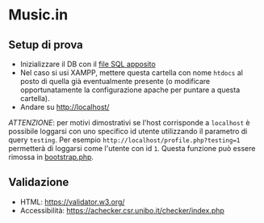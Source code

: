 # Music.in

## Setup di prova

- Inizializzare il DB con il [file SQL apposito](db/creazione_db.sql)
- Nel caso si usi XAMPP, mettere questa cartella con nome `htdocs` al posto di quella già eventualmente presente (o modificare opportunatamente la configurazione apache per puntare a questa cartella).
- Andare su <http://localhost/>

*ATTENZIONE*: per motivi dimostrativi se l'host corrisponde a `localhost` è possibile loggarsi con uno specifico id utente utilizzando il parametro di query `testing`. Per esempio `http://localhost/profile.php?testing=1` permetterà di loggarsi come l'utente con id `1`. Questa funzione può essere rimossa in [bootstrap.php](bootstrap.php).

## Validazione

- HTML: https://validator.w3.org/
- Accessibilità: https://achecker.csr.unibo.it/checker/index.php

